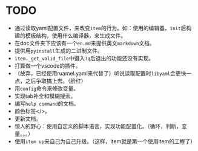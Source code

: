 TODO
===========================
- 通过读取yaml配置文件，来改变`item`的行为。如：使用的编辑器，`init`后构建的模板结构，使用什么编译器，来生成文件。
- 在doc文件夹下应该有一个`en.md`来提供英文`markdown`文档。
- 提供用`pyinstall`生成的二进制文件。
- `item._get_valid_file`中键入`?q`后退出的功能还没有实现。
- 打算做一个vscode的插件。
- （放弃，已经使用ruamel.yaml来代替了）听说读取配置时`libyaml`会更快一点，之后争取搞上去。（脸红）
- 用`config`命令来修改变量。
- 实现tab补全和模糊搜索。
- 编写`help command`的文档。
- 颜色标签</>。
- 更新文档。
- 惊人的野心：使用自定义的脚本语言，实现功能配置化。（循环，判断，变量。。。）
- 使用`item up`来自己为自己升级。（这样，item就是第一个使用item的工程了）